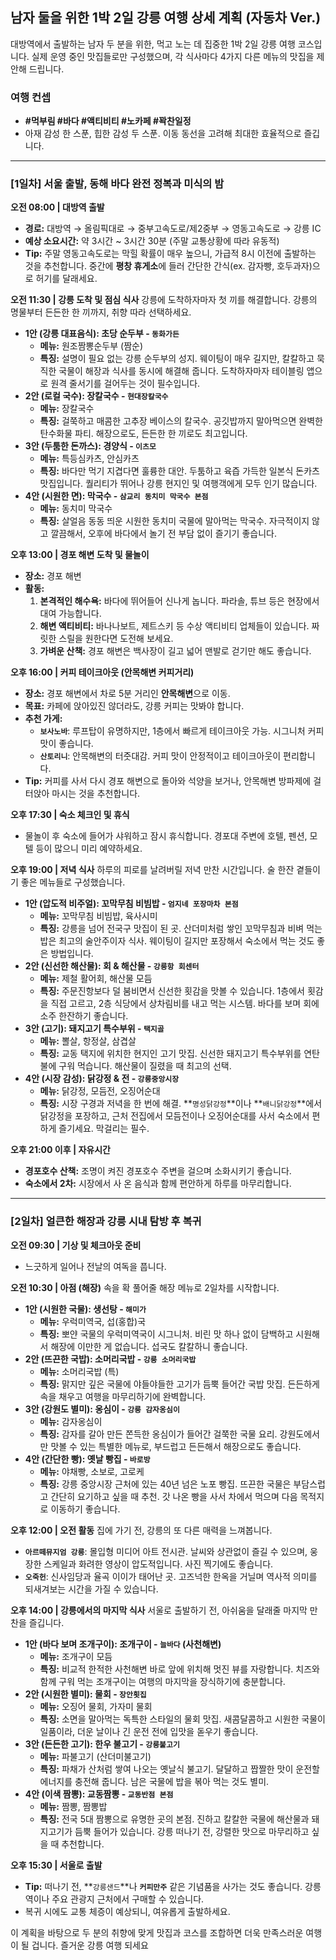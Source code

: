 ## 남자 둘을 위한 1박 2일 강릉 여행 상세 계획 (자동차 Ver.)

대방역에서 출발하는 남자 두 분을 위한, 먹고 노는 데 집중한 1박 2일 강릉 여행 코스입니다. 실제 운영 중인 맛집들로만 구성했으며, 각 식사마다 4가지 다른 메뉴의 맛집을 제안해 드립니다.

### **여행 컨셉**
*   **#먹부림 #바다 #액티비티 #노카페 #꽉찬일정**
*   아재 감성 한 스푼, 힙한 감성 두 스푼. 이동 동선을 고려해 최대한 효율적으로 즐깁니다.

---

### **[1일차] 서울 출발, 동해 바다 완전 정복과 미식의 밤**

**오전 08:00 | 대방역 출발**
*   **경로:** 대방역 → 올림픽대로 → 중부고속도로/제2중부 → 영동고속도로 → 강릉 IC
*   **예상 소요시간:** 약 3시간 ~ 3시간 30분 (주말 교통상황에 따라 유동적)
*   **Tip:** 주말 영동고속도로는 막힐 확률이 매우 높으니, 가급적 8시 이전에 출발하는 것을 추천합니다. 중간에 **평창 휴게소**에 들러 간단한 간식(ex. 감자빵, 호두과자)으로 허기를 달래세요.

**오전 11:30 | 강릉 도착 및 점심 식사**
강릉에 도착하자마자 첫 끼를 해결합니다. 강릉의 명물부터 든든한 한 끼까지, 취향 따라 선택하세요.

*   **1안 (강릉 대표음식): 초당 순두부 - `동화가든`**
    *   **메뉴:** 원조짬뽕순두부 (짬순)
    *   **특징:** 설명이 필요 없는 강릉 순두부의 성지. 웨이팅이 매우 길지만, 칼칼하고 묵직한 국물이 해장과 식사를 동시에 해결해 줍니다. 도착하자마자 테이블링 앱으로 원격 줄서기를 걸어두는 것이 필수입니다.
*   **2안 (로컬 국수): 장칼국수 - `현대장칼국수`**
    *   **메뉴:** 장칼국수
    *   **특징:** 걸쭉하고 매콤한 고추장 베이스의 칼국수. 공깃밥까지 말아먹으면 완벽한 탄수화물 파티. 해장으로도, 든든한 한 끼로도 최고입니다.
*   **3안 (두툼한 돈까스): 경양식 - `이츠모`**
    *   **메뉴:** 특등심카츠, 안심카츠
    *   **특징:** 바다만 먹기 지겹다면 훌륭한 대안. 두툼하고 육즙 가득한 일본식 돈카츠 맛집입니다. 퀄리티가 뛰어나 강릉 현지인 및 여행객에게 모두 인기 많습니다.
*   **4안 (시원한 면): 막국수 - `삼교리 동치미 막국수 본점`**
    *   **메뉴:** 동치미 막국수
    *   **특징:** 살얼음 동동 띄운 시원한 동치미 국물에 말아먹는 막국수. 자극적이지 않고 깔끔해서, 오후에 바다에서 놀기 전 부담 없이 즐기기 좋습니다.

**오후 13:00 | 경포 해변 도착 및 물놀이**
*   **장소:** 경포 해변
*   **활동:**
    1.  **본격적인 해수욕:** 바다에 뛰어들어 신나게 놉니다. 파라솔, 튜브 등은 현장에서 대여 가능합니다.
    2.  **해변 액티비티:** 바나나보트, 제트스키 등 수상 액티비티 업체들이 있습니다. 짜릿한 스릴을 원한다면 도전해 보세요.
    3.  **가벼운 산책:** 경포 해변은 백사장이 길고 넓어 맨발로 걷기만 해도 좋습니다.

**오후 16:00 | 커피 테이크아웃 (안목해변 커피거리)**
*   **장소:** 경포 해변에서 차로 5분 거리인 **안목해변**으로 이동.
*   **목표:** 카페에 앉아있진 않더라도, 강릉 커피는 맛봐야 합니다.
*   **추천 가게:**
    *   **`보사노바`**: 루프탑이 유명하지만, 1층에서 빠르게 테이크아웃 가능. 시그니처 커피 맛이 좋습니다.
    *   **`산토리니`**: 안목해변의 터줏대감. 커피 맛이 안정적이고 테이크아웃이 편리합니다.
*   **Tip:** 커피를 사서 다시 경포 해변으로 돌아와 석양을 보거나, 안목해변 방파제에 걸터앉아 마시는 것을 추천합니다.

**오후 17:30 | 숙소 체크인 및 휴식**
*   물놀이 후 숙소에 들어가 샤워하고 잠시 휴식합니다. 경포대 주변에 호텔, 펜션, 모텔 등이 많으니 미리 예약하세요.

**오후 19:00 | 저녁 식사**
하루의 피로를 날려버릴 저녁 만찬 시간입니다. 술 한잔 곁들이기 좋은 메뉴들로 구성했습니다.

*   **1안 (압도적 비주얼): 꼬막무침 비빔밥 - `엄지네 포장마차 본점`**
    *   **메뉴:** 꼬막무침 비빔밥, 육사시미
    *   **특징:** 강릉을 넘어 전국구 맛집이 된 곳. 산더미처럼 쌓인 꼬막무침과 비벼 먹는 밥은 최고의 술안주이자 식사. 웨이팅이 길지만 포장해서 숙소에서 먹는 것도 좋은 방법입니다.
*   **2안 (신선한 해산물): 회 & 해산물 - `강릉항 회센터`**
    *   **메뉴:** 제철 활어회, 해산물 모듬
    *   **특징:** 주문진항보다 덜 붐비면서 신선한 횟감을 맛볼 수 있습니다. 1층에서 횟감을 직접 고르고, 2층 식당에서 상차림비를 내고 먹는 시스템. 바다를 보며 회에 소주 한잔하기 좋습니다.
*   **3안 (고기): 돼지고기 특수부위 - `택지골`**
    *   **메뉴:** 뽈살, 항정살, 삼겹살
    *   **특징:** 교동 택지에 위치한 현지인 고기 맛집. 신선한 돼지고기 특수부위를 연탄불에 구워 먹습니다. 해산물이 질렸을 때 최고의 선택.
*   **4안 (시장 감성): 닭강정 & 전 - `강릉중앙시장`**
    *   **메뉴:** 닭강정, 모듬전, 오징어순대
    *   **특징:** 시장 구경과 저녁을 한 번에 해결. **`명성닭강정`**이나 **`배니닭강정`**에서 닭강정을 포장하고, 근처 전집에서 모듬전이나 오징어순대를 사서 숙소에서 편하게 즐기세요. 막걸리는 필수.

**오후 21:00 이후 | 자유시간**
*   **경포호수 산책:** 조명이 켜진 경포호수 주변을 걸으며 소화시키기 좋습니다.
*   **숙소에서 2차:** 시장에서 사 온 음식과 함께 편안하게 하루를 마무리합니다.

---

### **[2일차] 얼큰한 해장과 강릉 시내 탐방 후 복귀**

**오전 09:30 | 기상 및 체크아웃 준비**
*   느긋하게 일어나 전날의 여독을 풉니다.

**오전 10:30 | 아점 (해장)**
속을 확 풀어줄 해장 메뉴로 2일차를 시작합니다.

*   **1안 (시원한 국물): 생선탕 - `해미가`**
    *   **메뉴:** 우럭미역국, 섭(홍합)국
    *   **특징:** 뽀얀 국물의 우럭미역국이 시그니처. 비린 맛 하나 없이 담백하고 시원해서 해장에 이만한 게 없습니다. 섭국도 칼칼하니 좋습니다.
*   **2안 (뜨끈한 국밥): 소머리국밥 - `강릉 소머리국밥`**
    *   **메뉴:** 소머리국밥 (특)
    *   **특징:** 맑지만 깊은 국물에 야들야들한 고기가 듬뿍 들어간 국밥 맛집. 든든하게 속을 채우고 여행을 마무리하기에 완벽합니다.
*   **3안 (강원도 별미): 옹심이 - `강릉 감자옹심이`**
    *   **메뉴:** 감자옹심이
    *   **특징:** 감자를 갈아 만든 쫀득한 옹심이가 들어간 걸쭉한 국물 요리. 강원도에서만 맛볼 수 있는 특별한 메뉴로, 부드럽고 든든해서 해장으로도 좋습니다.
*   **4안 (간단한 빵): 옛날 빵집 - `바로방`**
    *   **메뉴:** 야채빵, 소보로, 고로케
    *   **특징:** 강릉 중앙시장 근처에 있는 40년 넘은 노포 빵집. 뜨끈한 국물은 부담스럽고 간단히 요기하고 싶을 때 추천. 갓 나온 빵을 사서 차에서 먹으며 다음 목적지로 이동하기 좋습니다.

**오후 12:00 | 오전 활동**
집에 가기 전, 강릉의 또 다른 매력을 느껴봅니다.

*   **`아르떼뮤지엄 강릉`**: 몰입형 미디어 아트 전시관. 날씨와 상관없이 즐길 수 있으며, 웅장한 스케일과 화려한 영상이 압도적입니다. 사진 찍기에도 좋습니다.
*   **`오죽헌`**: 신사임당과 율곡 이이가 태어난 곳. 고즈넉한 한옥을 거닐며 역사적 의미를 되새겨보는 시간을 가질 수 있습니다.

**오후 14:00 | 강릉에서의 마지막 식사**
서울로 출발하기 전, 아쉬움을 달래줄 마지막 만찬을 즐깁니다.

*   **1안 (바다 보며 조개구이): 조개구이 - `늘바다` (사천해변)**
    *   **메뉴:** 조개구이 모듬
    *   **특징:** 비교적 한적한 사천해변 바로 앞에 위치해 멋진 뷰를 자랑합니다. 치즈와 함께 구워 먹는 조개구이는 여행의 마지막을 장식하기에 충분합니다.
*   **2안 (시원한 별미): 물회 - `장안횟집`**
    *   **메뉴:** 오징어 물회, 가자미 물회
    *   **특징:** 소면을 말아먹는 독특한 스타일의 물회 맛집. 새콤달콤하고 시원한 국물이 일품이라, 더운 날이나 긴 운전 전에 입맛을 돋우기 좋습니다.
*   **3안 (든든한 고기): 한우 불고기 - `강릉불고기`**
    *   **메뉴:** 파불고기 (산더미불고기)
    *   **특징:** 파채가 산처럼 쌓여 나오는 옛날식 불고기. 달달하고 짭짤한 맛이 운전할 에너지를 충전해 줍니다. 남은 국물에 밥을 볶아 먹는 것도 별미.
*   **4안 (이색 짬뽕): 교동짬뽕 - `교동반점 본점`**
    *   **메뉴:** 짬뽕, 짬뽕밥
    *   **특징:** 전국 5대 짬뽕으로 유명한 곳의 본점. 진하고 칼칼한 국물에 해산물과 돼지고기가 듬뿍 들어가 있습니다. 강릉 떠나기 전, 강렬한 맛으로 마무리하고 싶을 때 추천합니다.

**오후 15:30 | 서울로 출발**
*   **Tip:** 떠나기 전, **`강릉샌드`**나 **`커피만주`** 같은 기념품을 사가는 것도 좋습니다. 강릉역이나 주요 관광지 근처에서 구매할 수 있습니다.
*   복귀 시에도 교통 체증이 예상되니, 여유롭게 출발하세요.

이 계획을 바탕으로 두 분의 취향에 맞게 맛집과 코스를 조합하면 더욱 만족스러운 여행이 될 겁니다. 즐거운 강릉 여행 되세요
